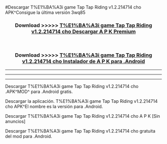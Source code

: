#Descargar T%E1%BA%A3i game Tap Tap Riding v1.2.214714 cho  APK^Consigue la última versión 3wq85



<div align="center">
<h3>Download >>>>> <a href="https://es-sites.web.app/?es= T%E1%BA%A3i game Tap Tap Riding v1.2.214714 cho ">T%E1%BA%A3i game Tap Tap Riding v1.2.214714 cho  Descargar A P K Premium</a></h3><br>

<h3>Download >>>>> <a href="https://es-sites.web.app/?es= T%E1%BA%A3i game Tap Tap Riding v1.2.214714 cho ">T%E1%BA%A3i game Tap Tap Riding v1.2.214714 cho  Instalador de A P K para .Android</a></h3>
</div>


----------------------------------------------------------

----------------------------------------------------------

----------------------------------------------------------

Descargar T%E1%BA%A3i game Tap Tap Riding v1.2.214714 cho  .APK^MOD^ para .Android gratis.

Descargar la aplicación. T%E1%BA%A3i game Tap Tap Riding v1.2.214714 cho  APK^El nombre es la versión para .Android.

Descargar T%E1%BA%A3i game Tap Tap Riding v1.2.214714 cho  A P K [Sin anuncios]

Descargar T%E1%BA%A3i game Tap Tap Riding v1.2.214714 cho  gratuita del mod para .Android.